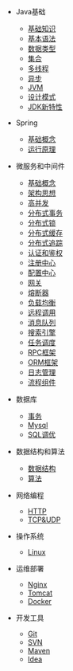 <!-- wiki/_sidebar.md -->

* Java基础
    * [基础知识](/wiki/base/基础知识)
    * [基本语法](/wiki/base/基本语法)
    * [数据类型](/wiki/base/数据类型)
	* [集合](/wiki/base/集合)
    * [多线程](/wiki/base/多线程)
    * [异步](/wiki/base/异步)
    * [JVM](/wiki/base/jvm)
    * [设计模式](/wiki/base/设计模式)
	* [JDK新特性](/wiki/base/新特性) 
   
* Spring
    * [基础概念](/wiki/spring/spring框架)
    * [运行原理](/wiki/spring/运行原理)
	
* 微服务和中间件
    * [基础概念](/wiki/springcloud/基础概念)
    * [架构思想](/wiki/springcloud/架构思想)
    * [高并发](/wiki/springcloud/高并发)
	* [分布式事务](/wiki/springcloud/分布式事务) 
    * [分布式锁](/wiki/springcloud/分布式锁) 
    * [分布式缓存](/wiki/springcloud/分布式缓存)
	* [分布式追踪](/wiki/springcloud/分布式追踪)
	* [认证和鉴权](/wiki/springcloud/认证和鉴权)	
    * [注册中心](/wiki/springcloud/注册中心)	
    * [配置中心](/wiki/springcloud/配置中心)	
    * [网关](/wiki/springcloud/网关)	
    * [熔断器](/wiki/springcloud/熔断器)
    * [负载均衡](/wiki/springcloud/负载均衡)
    * [远程调用](/wiki/springcloud/远程调用)
    * [消息队列](/wiki/springcloud/消息队列)	
    * [搜索引擎](/wiki/springcloud/搜索引擎)
	* [任务调度](/wiki/springcloud/任务调度)
	* [RPC框架](/wiki/springcloud/RPC框架)	
	* [ORM框架](/wiki/springcloud/ORM框架)	
	* [日志管理](/wiki/springcloud/elk) 
	* [流程组件](/wiki/springcloud/流程组件) 
    
* 数据库
    * [事务](/wiki/database/事务)
    * [Mysql](/wiki/database/mysql)
    * [SQL调优](/wiki/database/SQL优化)   
	
* 数据结构和算法
    * [数据结构](/wiki/structure/数据结构)
    * [算法](/wiki/structure/算法)
	
* 网络编程
   * [HTTP](/wiki/network/http)
   * [TCP&UDP](/wiki/network/tcpudp)
  
* 操作系统
   * [Linux](/wiki/system/linux)
   
 * 运维部署
   * [Nginx](/wiki/devops/nginx)
   * [Tomcat](/wiki/devops/tomcat)
   * [Docker](/wiki/devops/docker)     
  
* 开发工具
   * [Git](/wiki/tool/git)
   * [SVN](/wiki/tool/svn)
   * [Maven](/wiki/tool/maven)
   * [Idea](/wiki/tool/idea)

  
    
   